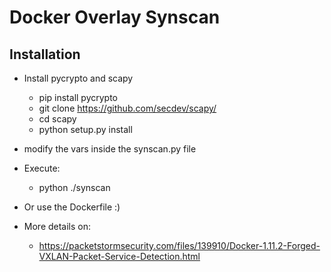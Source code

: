 Docker Overlay Synscan
====================

## Installation

- Install pycrypto and scapy
  - pip install pycrypto
  - git clone https://github.com/secdev/scapy/
  - cd scapy
  - python setup.py install
- modify the vars inside the synscan.py file
- Execute:
  - python ./synscan
- Or use the Dockerfile :)

- More details on: 
  - https://packetstormsecurity.com/files/139910/Docker-1.11.2-Forged-VXLAN-Packet-Service-Detection.html
